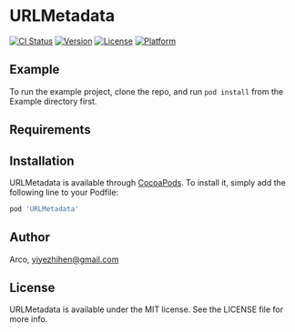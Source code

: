 # URLMetadata

[![CI Status](https://img.shields.io/travis/Arco/URLMetadata.svg?style=flat)](https://travis-ci.org/Arco/URLMetadata)
[![Version](https://img.shields.io/cocoapods/v/URLMetadata.svg?style=flat)](https://cocoapods.org/pods/URLMetadata)
[![License](https://img.shields.io/cocoapods/l/URLMetadata.svg?style=flat)](https://cocoapods.org/pods/URLMetadata)
[![Platform](https://img.shields.io/cocoapods/p/URLMetadata.svg?style=flat)](https://cocoapods.org/pods/URLMetadata)

## Example

To run the example project, clone the repo, and run `pod install` from the Example directory first.

## Requirements

## Installation

URLMetadata is available through [CocoaPods](https://cocoapods.org). To install
it, simply add the following line to your Podfile:

```ruby
pod 'URLMetadata'
```

## Author

Arco, yiyezhihen@gmail.com

## License

URLMetadata is available under the MIT license. See the LICENSE file for more info.

